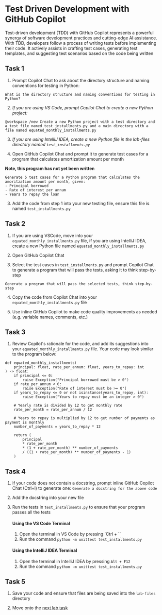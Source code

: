 # Test Driven Development with GitHub Copilot

Test-driven development (TDD) with GitHub Copilot represents a powerful synergy of software development practices and cutting-edge AI assistance. With TDD, developers follow a process of writing tests before implementing their code. It actively assists in crafting test cases, generating test templates, and suggesting test scenarios based on the code being written

## Task 1

1. Prompt Copilot Chat to ask about the directory structure and naming conventions for testing in Python:

```
What is the directory structure and naming conventions for testing in Python?
```

2. _If you are using VS Code, prompt Copilot Chat to create a new Python project:_

```
@workspace /new Create a new Python project with a test directory and a test file named test_installments.py and a main directory with a file named equated_monthly_installments.py
```

3. _If you are using IntelliJ IDEA, create a new Python file in the lab-files directory named `test_installments.py`_

2. Open GitHub Copilot Chat and prompt it to generate test cases for a program that calculates amortization amount per month

**Note, this program has not yet been written**

```
Generate 5 test cases for a Python program that calculates the amoritzation amount per month, given: 
- Principal borrowed
- Rate of interest per annum
- Years to repay the loan
```

3. Add the code from step 1 into your new testing file, ensure this file is named `test_installments.py`

## Task 2

1. If you are using VSCode, move into your `equated_monthly_installments.py` file, if you are using IntelliJ IDEA, create a new Python file named `equated_monthly_installments.py`

2. Open GitHub Copilot Chat

3. Select the test cases in `test_installments.py` and prompt Copilot Chat to generate a program that will pass the tests, asking it to think step-by-step

```
Generate a program that will pass the selected tests, think step-by-step
```
4. Copy the code from Copilot Chat into your `equated_monthly_installments.py` file

5. Use inline GitHub Copilot to make code quality improvements as needed (e.g. variable names, comments, etc.)

## Task 3

1. Review Copilot's rationale for the code, and add its suggestions into your `equated_monthly_installments.py` file. Your code may look similar to the program below: 

```
def equated_monthly_installments(
    principal: float, rate_per_annum: float, years_to_repay: int
) -> float:
    if principal <= 0:
        raise Exception("Principal borrowed must be > 0")
    if rate_per_annum < 0:
        raise Exception("Rate of interest must be >= 0")
    if years_to_repay <= 0 or not isinstance(years_to_repay, int):
        raise Exception("Years to repay must be an integer > 0")

    # Yearly rate is divided by 12 to get monthly rate
    rate_per_month = rate_per_annum / 12

    # Years to repay is multiplied by 12 to get number of payments as payment is monthly
    number_of_payments = years_to_repay * 12

    return (
        principal
        * rate_per_month
        * (1 + rate_per_month) ** number_of_payments
        / ((1 + rate_per_month) ** number_of_payments - 1)
    )

```

## Task 4

1. If your code does not contain a docstring, prompt inline GitHub Copilot Chat (Ctrl+I) to generate one: `Generate a docstring for the above code`

2. Add the docstring into your new file

3. Run the tests in `test_installments.py` to ensure that your program passes all the tests

    #### Using the VS Code Terminal

    1. Open the terminal in VS Code by pressing `Ctrl + `` 
    2. Run the command `python -m unittest test_installments.py`

    #### Using the IntelliJ IDEA Terminal

    1. Open the terminal in IntelliJ IDEA by pressing `Alt + F12`
    2. Run the command `python -m unittest test_installments.py`

## Task 5

1. Save your code and ensure that files are being saved into the `lab-files` directory

2. Move onto the [next lab task](lab-handouts/lab3-generating-documentation.md)

